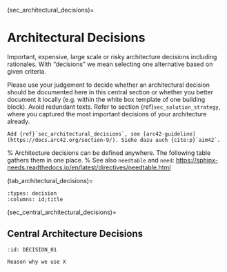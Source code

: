 (sec_architectural_decisions)=
# Architectural Decisions

Important, expensive, large scale or risky architecture decisions including rationales. With “decisions” we mean selecting one alternative based on given criteria.

Please use your judgement to decide whether an architectural decision should be documented here in this central section or whether you better document it locally (e.g. within the white box template of one building block). Avoid redundant texts. Refer to section {ref}`sec_solution_strategy`, where you captured the most important decisions of your architecture already.

```{todo}
Add {ref}`sec_architectural_decisions`, see [arc42-guideline](https://docs.arc42.org/section-9/). Siehe dazu auch {cite:p}`aim42`.
```

% Architecture decisions can be defined anywhere. The following table gathers them in one place.
% See also `needtable` and `need`: <https://sphinx-needs.readthedocs.io/en/latest/directives/needtable.html>

(tab_architectural_decisions)=
```{needtable} Architecture Decisions
:types: decision
:columns: id;title
```

(sec_central_architectural_decisions)=
## Central Architecture Decisions

```{decision} We use X.:
:id: DECISION_01

Reason why we use X
```
